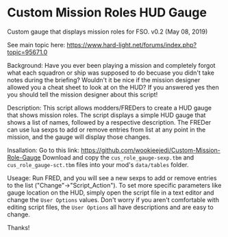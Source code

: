 # Custom Mission Roles HUD Gauge
Custom gauge that displays mission roles for FSO.
v0.2 (May 08, 2019)

See main topic here:
https://www.hard-light.net/forums/index.php?topic=95671.0

Background:
Have you ever been playing a mission and completely forgot what each squadron or ship was supposed to do becuase you didn't take notes during the briefing? Wouldn't it be nice if the mission designer allowed you a cheat sheet to look at on the HUD? If you answered yes then you should tell the mission designer about this script! 

Description:
This script allows modders/FREDers to create a HUD gauge that shows mission roles. The script displays a simple HUD gauge that shows a list of names, followed by a respective description. The FREDer can use lua sexps to add or remove entries from list at any point in the mission, and the gauge will display those changes. 

Insallation:
Go to this link: https://github.com/wookieejedi/Custom-Mission-Role-Gauge
Download and copy the `cus_role_gauge-sexp.tbm` and `cus_role_gauge-sct.tbm` files into your mod's `data/tables` folder.

Useage:
Run FRED, and you will see a new sexps to add or remove entries to the list ("Change"->"Script_Action"). To set more specific parameters like gauge location on the HUD, simply open the script file in a text editor and change the `User Options` values. Don't worry if you aren't comfortable with editing script files, the `User Options` all have descriptions and are easy to change.   


Thanks!
